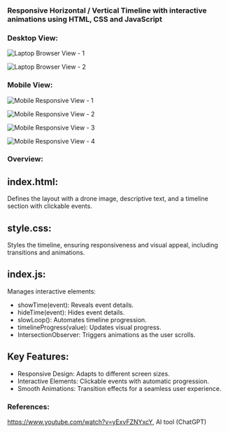 ### Responsive Horizontal / Vertical Timeline with interactive animations using HTML, CSS and JavaScript

### Desktop View:

![Laptop Browser View - 1](https://github.com/user-attachments/assets/1dfb2870-984f-4116-8215-df1930a8bcb7)

![Laptop Browser View - 2](https://github.com/user-attachments/assets/4ccb1129-70bd-453c-ae77-1778d611cdf7)

### Mobile View:

![Mobile Responsive View - 1](https://github.com/user-attachments/assets/efd8160b-a66b-40ee-9884-18ca9f533141)

![Mobile Responsive View - 2](https://github.com/user-attachments/assets/79997e5c-4253-402b-a052-97df474a6f80)

![Mobile Responsive View - 3](https://github.com/user-attachments/assets/c6f9461e-ecbf-4567-bfa4-884b522cbe3b)

![Mobile Responsive View - 4](https://github.com/user-attachments/assets/09b94a59-c467-4a10-96b7-d21a2d7235fd)

### Overview:

## index.html: 
Defines the layout with a drone image, descriptive text, and a timeline section with clickable events.

## style.css:
Styles the timeline, ensuring responsiveness and visual appeal, including transitions and animations.

## index.js:
Manages interactive elements:
* showTime(event): Reveals event details.
* hideTime(event): Hides event details.
* slowLoop(): Automates timeline progression.
* timelineProgress(value): Updates visual progress.
* IntersectionObserver: Triggers animations as the user scrolls.

## Key Features:
* Responsive Design: Adapts to different screen sizes.
* Interactive Elements: Clickable events with automatic progression.
* Smooth Animations: Transition effects for a seamless user experience.

### References: 
https://www.youtube.com/watch?v=yExvFZNYxcY, AI tool (ChatGPT)

